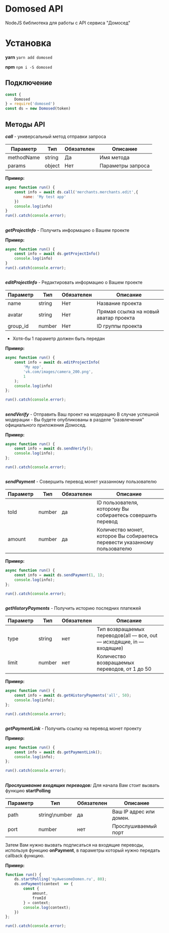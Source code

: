 
# Domosed API
NodeJS библиотека для работы с API сервиса "Домосед"
# Установка
**yarn**
 `yarn add domosed`
 
**npm**
 `npm i -S domosed`

## Подключение

``` js
const {
    Domosed
} = require('domosed')
const ds = new Domosed(token)
```

## Методы API
***call*** - универсальный метод отправки запроса

| Параметр | Тип | Обязателен | Описание |
|--|--|--|--|
| methodName | string | Да |Имя метода |
| params | object | Нет | Параметры запроса |

**Пример:**

``` js
async function run() {
    const info = await ds.call('merchants.merchants.edit',{
	    name: 'My test app'
    })
    console.log(info)
}
run().catch(console.error);
```
##
***getProjectInfo*** - Получить информацию о Вашем проекте

**Пример:**

``` js
async function run() {
    const info = await ds.getProjectInfo()
	console.log(info)
}
run().catch(console.error);
```

##
***editProjectInfo*** - Редактировать информацию о Вашем проекте

| Параметр | Тип | Обязателен | Описание |
|--|--|--|--|
| name | string | Нет | Название проекта |
| avatar| string | Нет | Прямая ссылка на новый аватар проекта |
| group_id| number | Нет | ID группы проекта |
* Хотя-бы 1 параметр должен быть передан

**Пример:**

``` js
async function run() {
    const info = await ds.editProjectInfo(
	    'My app', 
	    'vk.com/images/camera_200.png',
		1
	);
	console.log(info)
};

run().catch(console.error); 
```
##
***sendVerify*** - Отправить Ваш проект на модерацию
В случае успешной модерации - Вы будете опубликованы в разделе "развлечения" официального приложения Домосед.

**Пример:**
``` js
async function run() {
    const info = await ds.sendVerify();
	console.log(info);
};

run().catch(console.error); 
```
##
***sendPayment*** - Совершить перевод монет указанному пользователю

| Параметр | Тип | Обязателен | Описание |
|--|--|--|--|
| toId| number | да| ID пользователя, которому Вы собираетесь совершить перевод |
| amount | number | да|Количество монет, которое Вы собираетесь перевести указанному пользователю  |

**Пример:**
``` js
async function run() {
    const info = await ds.sendPayment(1, 1);
	console.log(info);
};

run().catch(console.error); 
```
##
***getHistoryPayments*** - Получить историю последних платежей

| Параметр | Тип | Обязателен | Описание |
|--|--|--|--|
| type | string | нет| Тип возвращаемых переводов(all — все, out — исходящие, in — входящие) |
| limit | number | нет |Количество возвращаемых переводов, от 1 до 50  |

**Пример:**
``` js
async function run() {
    const info = await ds.getHistoryPayments('all', 50);
	console.log(info);
};

run().catch(console.error); 
```
##
***getPaymentLink*** - Получить ссылку на перевод монет проекту

**Пример:**
``` js
async function run() {
    const info = await ds.getPaymentLink();
	console.log(info);
};

run().catch(console.error); 
```
##
***Прослушивание входящих переводов:***
Для начала Вам стоит вызвать функцию **startPolling**

| Параметр | Тип | Обязателен | Описание |
|--|--|--|--|
| path| string\number  | да | Ваш IP адрес или домен. |
| port | number | нет |Прослушиваемый порт |

Затем Вам нужно вызвать подписаться на входящие переводы, используя функцию **onPayment**, в параметры который нужно передать callback функцию.

**Пример:**
``` js
function run() {
    ds.startPolling('myAwesomeDomen.ru', 80);
	ds.onPayment(context  => {
		const {
			amount, 
			fromId
		} = context;
		console.log(context);
	})
};

run().catch(console.error); 
```